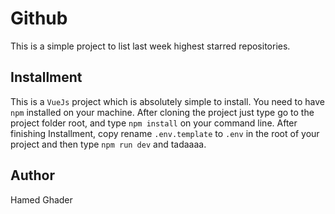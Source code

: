 # Github

This is a simple project to list last week highest starred repositories.

## Installment

This is a `VueJs` project which is absolutely simple to install. You need to have `npm` installed on your machine.
After cloning the project just type go to the project folder root, and type `npm install` on your command line.
After finishing Installment, copy rename `.env.template` to `.env` in the root of your project and then type `npm run dev` and tadaaaa.

## Author

Hamed Ghader
